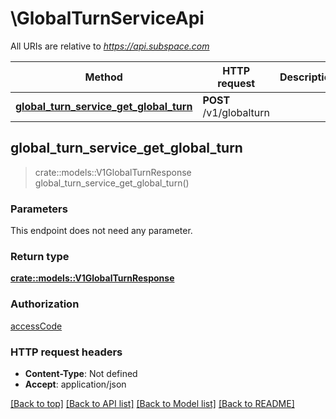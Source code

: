 # \GlobalTurnServiceApi

All URIs are relative to *https://api.subspace.com*

Method | HTTP request | Description
------------- | ------------- | -------------
[**global_turn_service_get_global_turn**](GlobalTurnServiceApi.md#global_turn_service_get_global_turn) | **POST** /v1/globalturn | 



## global_turn_service_get_global_turn

> crate::models::V1GlobalTurnResponse global_turn_service_get_global_turn()


### Parameters

This endpoint does not need any parameter.

### Return type

[**crate::models::V1GlobalTurnResponse**](v1GlobalTurnResponse.md)

### Authorization

[accessCode](../README.md#accessCode)

### HTTP request headers

- **Content-Type**: Not defined
- **Accept**: application/json

[[Back to top]](#) [[Back to API list]](../README.md#documentation-for-api-endpoints) [[Back to Model list]](../README.md#documentation-for-models) [[Back to README]](../README.md)

